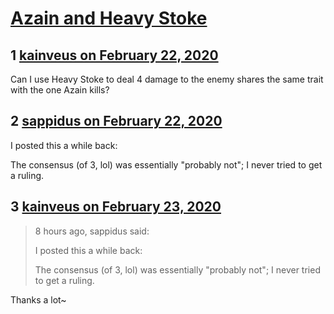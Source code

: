# [Azain and Heavy Stoke](https://community.fantasyflightgames.com/topic/306125-azain-and-heavy-stoke/)

## 1 [kainveus on February 22, 2020](https://community.fantasyflightgames.com/topic/306125-azain-and-heavy-stoke/?do=findComment&comment=3900032)

Can I use Heavy Stoke to deal 4 damage to the enemy shares the same trait with the one Azain kills?

## 2 [sappidus on February 22, 2020](https://community.fantasyflightgames.com/topic/306125-azain-and-heavy-stoke/?do=findComment&comment=3900060)

I posted this a while back:

The consensus (of 3, lol) was essentially "probably not"; I never tried to get a ruling.

## 3 [kainveus on February 23, 2020](https://community.fantasyflightgames.com/topic/306125-azain-and-heavy-stoke/?do=findComment&comment=3900212)

> 8 hours ago, sappidus said:
> 
> I posted this a while back:
> 
> The consensus (of 3, lol) was essentially "probably not"; I never tried to get a ruling.

Thanks a lot~

